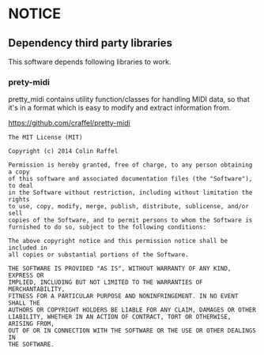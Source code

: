 NOTICE
=======================================

## Dependency third party libraries

This software depends following libraries to work.

### prety-midi

pretty_midi contains utility function/classes for handling MIDI data, so that it's in a format which is easy to modify and extract information from.

https://github.com/craffel/pretty-midi

```
The MIT License (MIT)

Copyright (c) 2014 Colin Raffel

Permission is hereby granted, free of charge, to any person obtaining a copy
of this software and associated documentation files (the "Software"), to deal
in the Software without restriction, including without limitation the rights
to use, copy, modify, merge, publish, distribute, sublicense, and/or sell
copies of the Software, and to permit persons to whom the Software is
furnished to do so, subject to the following conditions:

The above copyright notice and this permission notice shall be included in
all copies or substantial portions of the Software.

THE SOFTWARE IS PROVIDED "AS IS", WITHOUT WARRANTY OF ANY KIND, EXPRESS OR
IMPLIED, INCLUDING BUT NOT LIMITED TO THE WARRANTIES OF MERCHANTABILITY,
FITNESS FOR A PARTICULAR PURPOSE AND NONINFRINGEMENT. IN NO EVENT SHALL THE
AUTHORS OR COPYRIGHT HOLDERS BE LIABLE FOR ANY CLAIM, DAMAGES OR OTHER
LIABILITY, WHETHER IN AN ACTION OF CONTRACT, TORT OR OTHERWISE, ARISING FROM,
OUT OF OR IN CONNECTION WITH THE SOFTWARE OR THE USE OR OTHER DEALINGS IN
THE SOFTWARE.
```